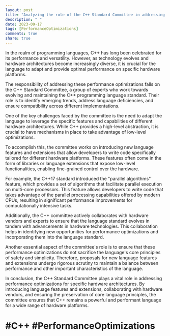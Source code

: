 ```yaml
---
layout: post
title: "Analyzing the role of the C++ Standard Committee in addressing performance optimizations for specific hardware architectures"
description: " "
date: 2023-09-17
tags: [PerformanceOptimizations]
comments: true
share: true
---
```


In the realm of programming languages, C++ has long been celebrated for its performance and versatility. However, as technology evolves and hardware architectures become increasingly diverse, it is crucial for the language to adapt and provide optimal performance on specific hardware platforms.

The responsibility of addressing these performance optimizations falls on the C++ Standard Committee, a group of experts who work towards evolving and maintaining the C++ programming language standard. Their role is to identify emerging trends, address language deficiencies, and ensure compatibility across different implementations.

One of the key challenges faced by the committee is the need to adapt the language to leverage the specific features and capabilities of different hardware architectures. While C++ provides a high-level abstraction, it is crucial to have mechanisms in place to take advantage of low-level optimizations.

To accomplish this, the committee works on introducing new language features and extensions that allow developers to write code specifically tailored for different hardware platforms. These features often come in the form of libraries or language extensions that expose low-level functionalities, enabling fine-grained control over the hardware.

For example, the C++17 standard introduced the "parallel algorithms" feature, which provides a set of algorithms that facilitate parallel execution on multi-core processors. This feature allows developers to write code that takes advantage of the parallel processing capabilities offered by modern CPUs, resulting in significant performance improvements for computationally intensive tasks.

Additionally, the C++ committee actively collaborates with hardware vendors and experts to ensure that the language standard evolves in tandem with advancements in hardware technologies. This collaboration helps in identifying new opportunities for performance optimizations and incorporating them into the language standard.

Another essential aspect of the committee's role is to ensure that these performance optimizations do not sacrifice the language's core principles of safety and simplicity. Therefore, proposals for new language features and extensions undergo rigorous scrutiny to maintain a balance between performance and other important characteristics of the language.

In conclusion, the C++ Standard Committee plays a vital role in addressing performance optimizations for specific hardware architectures. By introducing language features and extensions, collaborating with hardware vendors, and ensuring the preservation of core language principles, the committee ensures that C++ remains a powerful and performant language for a wide range of hardware platforms.

# #C++ #PerformanceOptimizations